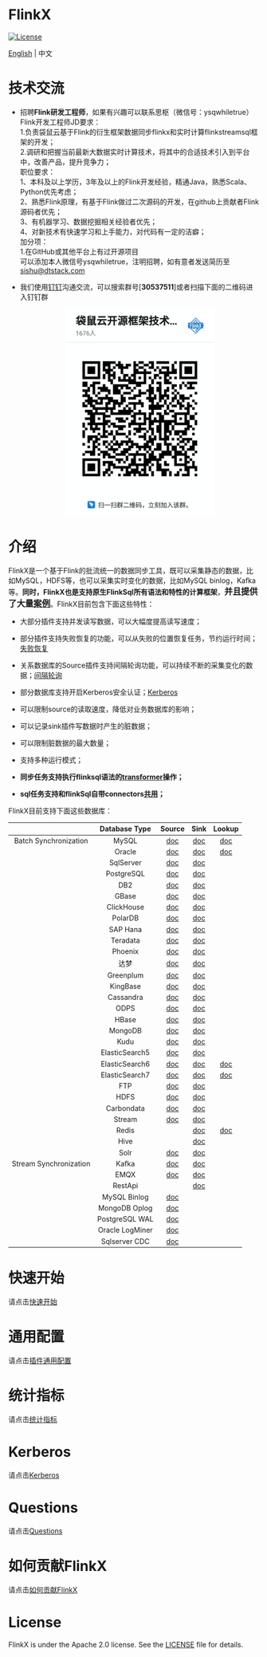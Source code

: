 FlinkX
============

[![License](https://img.shields.io/badge/license-Apache%202-4EB1BA.svg)](https://www.apache.org/licenses/LICENSE-2.0.html)

[English](README.md) | 中文

# 技术交流

- 招聘**Flink研发工程师**，如果有兴趣可以联系思枢（微信号：ysqwhiletrue）<BR>
  Flink开发工程师JD要求：<BR>
  1.负责袋鼠云基于Flink的衍生框架数据同步flinkx和实时计算flinkstreamsql框架的开发；<BR>
  2.调研和把握当前最新大数据实时计算技术，将其中的合适技术引入到平台中，改善产品，提升竞争力；<BR>
  职位要求：<BR>
  1、本科及以上学历，3年及以上的Flink开发经验，精通Java，熟悉Scala、Python优先考虑；<BR>
  2、熟悉Flink原理，有基于Flink做过二次源码的开发，在github上贡献者Flink源码者优先；<BR>
  3、有机器学习、数据挖掘相关经验者优先；<BR>
  4、对新技术有快速学习和上手能力，对代码有一定的洁癖；<BR>
  加分项：<BR>
  1.在GitHub或其他平台上有过开源项目<BR>
  可以添加本人微信号ysqwhiletrue，注明招聘，如有意者发送简历至[sishu@dtstack.com](mailto:sishu@dtstack.com)

- 我们使用[钉钉](https://www.dingtalk.com/)沟通交流，可以搜索群号[**30537511**]或者扫描下面的二维码进入钉钉群

  <div align=center>
     <img src=docs/images/ding.jpg width=300 />
   </div>

# 介绍

FlinkX是一个基于Flink的批流统一的数据同步工具，既可以采集静态的数据，比如MySQL，HDFS等，也可以采集实时变化的数据，比如MySQL binlog，Kafka等。**同时，FlinkX也是支持原生FlinkSql所有语法和特性的计算框架**，<big>**并且提供了大量[案例](flinkx-examples)**</big>。FlinkX目前包含下面这些特性：

- 大部分插件支持并发读写数据，可以大幅度提高读写速度；

- 部分插件支持失败恢复的功能，可以从失败的位置恢复任务，节约运行时间；[失败恢复](docs/restore.md)

- 关系数据库的Source插件支持间隔轮询功能，可以持续不断的采集变化的数据；[间隔轮询](docs/offline/reader/mysqlreader.md)

- 部分数据库支持开启Kerberos安全认证；[Kerberos](docs/kerberos.md)

- 可以限制source的读取速度，降低对业务数据库的影响；

- 可以记录sink插件写数据时产生的脏数据；

- 可以限制脏数据的最大数量；

- 支持多种运行模式；

- **同步任务支持执行flinksql语法的[transformer](docs/quickstart.md#sync)操作；**

- **sql任务支持和flinkSql自带connectors[共用](docs/quickstart.md#sql)；**

FlinkX目前支持下面这些数据库：

|                        | Database Type  | Source                          | Sink                          | Lookup
|:----------------------:|:--------------:|:-------------------------------:|:-------------------------------:|:-------------------------------:|
| Batch Synchronization  | MySQL          | [doc](docs/connectors/mysql/mysql-source.md)        | [doc](docs/connectors/mysql/mysql-sink.md)      |[doc](docs/connectors/mysql/mysql-lookup.md)      |
|                        | Oracle         | [doc](docs/connectors/oracle/oracle-source.md)       | [doc](docs/connectors/oracle/oracle-sink.md)     |[doc](docs/connectors/oracle/oracle-lookup.md)      |
|                        | SqlServer      | [doc](docs/offline/reader/sqlserverreader.md)    | [doc](docs/offline/writer/sqlserverwriter.md)  |
|                        | PostgreSQL     | [doc](docs/offline/reader/postgresqlreader.md)   | [doc](docs/offline/writer/postgresqlwriter.md) |
|                        | DB2            | [doc](docs/offline/reader/db2reader.md)          | [doc](docs/offline/writer/db2writer.md)        |
|                        | GBase          | [doc](docs/offline/reader/gbasereader.md)        | [doc](docs/offline/writer/gbasewriter.md)      |
|                        | ClickHouse     | [doc](docs/offline/reader/clickhousereader.md)   | [doc](docs/offline/writer/clickhousewriter.md) |
|                        | PolarDB        | [doc](docs/offline/reader/polardbreader.md)      | [doc](docs/offline/writer/polardbwriter.md)    |
|                        | SAP Hana       | [doc](docs/offline/reader/saphanareader.md)      | [doc](docs/offline/writer/saphanawriter.md)    |
|                        | Teradata       | [doc](docs/offline/reader/teradatareader.md)     | [doc](docs/offline/writer/teradatawriter.md)   |
|                        | Phoenix        | [doc](docs/offline/reader/phoenixreader.md)      | [doc](docs/offline/writer/phoenixwriter.md)    |
|                        | 达梦            | [doc](docs/offline/reader/dmreader.md)           | [doc](docs/offline/writer/dmwriter.md)        |
|                        | Greenplum      | [doc](docs/offline/reader/greenplumreader.md)    | [doc](docs/offline/writer/greenplumwriter.md)  |
|                        | KingBase       | [doc](docs/offline/reader/kingbasereader.md)     | [doc](docs/offline/writer/kingbasewriter.md)   |
|                        | Cassandra      | [doc](docs/offline/reader/cassandrareader.md)    | [doc](docs/offline/writer/cassandrawriter.md)  |
|                        | ODPS           | [doc](docs/offline/reader/odpsreader.md)         | [doc](docs/offline/writer/odpswriter.md)       |
|                        | HBase          | [doc](docs/offline/reader/hbasereader.md)        | [doc](docs/offline/writer/hbasewriter.md)      |
|                        | MongoDB        | [doc](docs/offline/reader/mongodbreader.md)      | [doc](docs/offline/writer/mongodbwriter.md)    |
|                        | Kudu           | [doc](docs/offline/reader/kudureader.md)         | [doc](docs/offline/writer/kuduwriter.md)       |
|                        | ElasticSearch5  | [doc](docs/connectors/elasticsearch5/es5reader.md)           | [doc](docs/connectors/elasticsearch5/es5writer.md)         |
|                        | ElasticSearch6  | [doc](docs/connectors/elasticsearch6/es6reader.md)           | [doc](docs/connectors/elasticsearch6/es6writer.md)         | [doc](docs/connectors/elasticsearch6/es6lookup.md)
|                        | ElasticSearch7  | [doc](docs/connectors/elasticsearch7/es7reader.md)           | [doc](docs/connectors/elasticsearch7/es7writer.md)         | [doc](docs/connectors/elasticsearch7/es7lookup.md)
|                        | FTP            | [doc](docs/offline/reader/ftpreader.md)          | [doc](docs/offline/writer/ftpwriter.md)        |
|                        | HDFS           | [doc](docs/offline/reader/HdfsSource.md)         | [doc](docs/offline/writer/HdfsSink.md)       |
|                        | Carbondata     | [doc](docs/offline/reader/carbondatareader.md)   | [doc](docs/offline/writer/carbondatawriter.md) |
|                        | Stream         | [doc](docs/connectors/stream/stream-source.md)       | [doc](docs/connectors/stream/stream-sink.md) |
|                        | Redis          |                                                  | [doc](docs/connectors/redis/redis-sink.md)      |[doc](docs/connectors/redis/redis-lookup.md)      |
|                        | Hive           |                                                  | [doc](docs/offline/writer/HiveSink.md)       |
|                        | Solr          | [doc](docs/connectors/solr/solr-source.md)        | [doc](docs/connectors/solr/solr-sink.md)       |
| Stream Synchronization | Kafka          | [doc](docs/connectors/kafka/kafka-source.md)       | [doc](docs/connectors/kafka/kafka-sink.md)     |
|                        | EMQX           | [doc](docs/connectors/emqx/emqx-source.md)        | [doc](docs/connectors/emqx/emqx-sink.md)      |
|                        | RestApi        | | [doc](docs/realTime/writer/restapiwriter.md)   |
|                        | MySQL Binlog   | [doc](docs/realTime/reader/BinlogSource.md)      |                                                |
|                        | MongoDB Oplog  | [doc](docs/realTime/reader/mongodboplogreader.md)|                                                |
|                        | PostgreSQL WAL | [doc](docs/realTime/reader/pgwalreader.md)       |                                                |
|                        | Oracle LogMiner | [doc](docs/realTime/reader/logminerreader.md)   |                                            |
|                        | Sqlserver CDC | [doc](docs/realTime/reader/sqlservercdcreader.md) |                                                |

# 快速开始

请点击[快速开始](docs/quickstart.md)

# 通用配置

请点击[插件通用配置](docs/generalconfig.md)

# 统计指标

请点击[统计指标](docs/statistics.md)

# Kerberos

请点击[Kerberos](docs/kerberos.md)

# Questions

请点击[Questions](docs/questions.md)

# 如何贡献FlinkX

请点击[如何贡献FlinkX](docs/contribution.md)

# License

FlinkX is under the Apache 2.0 license. See
the [LICENSE](http://www.apache.org/licenses/LICENSE-2.0) file for details.
